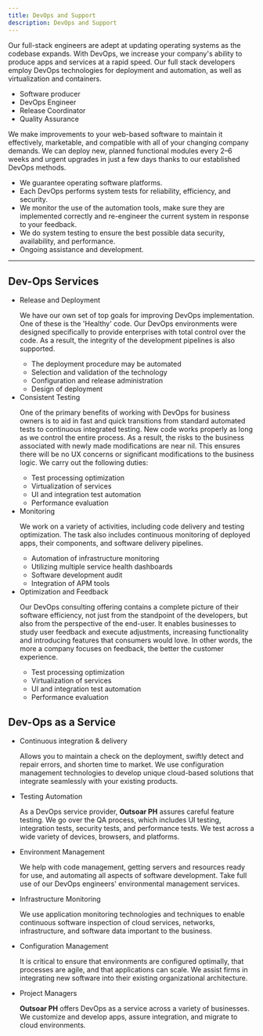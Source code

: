 ```yaml
---
title: DevOps and Support
description: DevOps and Support
---
```


Our full-stack engineers are adept at updating operating systems as the codebase 
expands. With DevOps, we increase your company's ability to produce apps and services 
at a rapid speed. Our full stack developers employ DevOps technologies for deployment 
and automation, as well as virtualization and containers.


- Software producer
- DevOps Engineer
- Release Coordinator
- Quality Assurance

We make improvements to your web-based software to maintain it effectively, marketable, and compatible with all of your changing company demands. We can deploy new, planned functional modules every 2–6 weeks and urgent upgrades in just a few days thanks to our established DevOps methods.

- We guarantee operating software platforms.
- Each DevOps performs system tests for reliability, efficiency, and security.
- We monitor the use of the automation tools, make sure they are implemented correctly and re-engineer the current system in response to your feedback.
- We do system testing to ensure the best possible data security, availability, and performance.
- Ongoing assistance and development.

___

## Dev-Ops Services

<ul class="ml-6 space-y-4">
    <li>
        <span class="font-bold"> Release and Deployment</span>
        <p>
            We have our own set of top goals for improving DevOps implementation. One of these is the 'Healthy' code. Our DevOps environments were designed specifically to provide enterprises with total control over the code. As a result, the integrity of the development pipelines is also supported.
        </p>
        <ul>
            <li>The deployment procedure may be automated</li>
            <li>Selection and validation of the technology</li>
            <li>Configuration and release administration</li>
            <li>Design of deployment</li>
        </ul>
    </li>
    <li>
        <span class="font-bold"> Consistent Testing</span>
        <p>
            One of the primary benefits of working with DevOps for business owners is to aid in fast and quick transitions from standard automated tests to continuous integrated testing. New code works properly as long as we control the entire process. As a result, the risks to the business associated with newly made modifications are near nil. This ensures there will be no UX concerns or significant modifications to the business logic. We carry out the following duties:
        </p>
        <ul>
            <li>Test processing optimization</li>
            <li>Virtualization of services</li>
            <li>UI and integration test automation</li>
            <li>Performance evaluation</li>
        </ul>
    </li>
    <li>
        <span class="font-bold"> Monitoring</span>
        <p>
            We work on a variety of activities, including code delivery and testing optimization. The task also includes continuous monitoring of deployed apps, their components, and software delivery pipelines.
        </p>
        <ul>
            <li>Automation of infrastructure monitoring</li>
            <li>Utilizing multiple service health dashboards</li>
            <li>Software development audit</li>
            <li>Integration of APM tools</li>
        </ul>
    </li>
    <li>
        <span class="font-bold"> Optimization and Feedback</span>
        <p>
            Our DevOps consulting offering contains a complete picture of their software efficiency, not just from the standpoint of the developers, but also from the perspective of the end-user. It enables businesses to study user feedback and execute adjustments, increasing functionality and introducing features that consumers would love. In other words, the more a company focuses on feedback, the better the customer experience.
        </p>
        <ul>
            <li>Test processing optimization</li>
            <li>Virtualization of services</li>
            <li>UI and integration test automation</li>
            <li>Performance evaluation</li>
        </ul>
    </li>
</ul>

## Dev-Ops as a Service

<ul class="ml-6 space-y-4">
    <li>
        <span class="font-bold"> Continuous integration & delivery</span>
        <p>
            Allows you to maintain a check on the deployment, swiftly detect and repair errors, and shorten time to market. We use configuration management technologies to develop unique cloud-based solutions that integrate seamlessly with your existing products.
        </p>
    </li>
    <li>
        <span class="font-bold"> Testing Automation</span>
        <p>
            As a DevOps service provider, <strong>Outsoar PH</strong> assures careful feature testing. We go over the QA process, which includes UI testing, integration tests, security tests, and performance tests. We test across a wide variety of devices, browsers, and platforms.
        </p>
    </li>
    <li>
        <span class="font-bold"> Environment Management</span>
        <p>
            We help with code management, getting servers and resources ready for use, and automating all aspects of software development. Take full use of our DevOps engineers' environmental management services.
        </p>
    </li>
    <li>
        <span class="font-bold"> Infrastructure Monitoring</span>
        <p>
            We use application monitoring technologies and techniques to enable continuous software inspection of cloud services, networks, infrastructure, and software data important to the business.
        </p>
    </li>
    <li>
        <span class="font-bold"> Configuration Management</span>
        <p>
            It is critical to ensure that environments are configured optimally, that processes are agile, and that applications can scale. We assist firms in integrating new software into their existing organizational architecture.
        </p>
    </li>
    <li>
        <span class="font-bold"> Project Managers</span>
        <p>
            <strong>Outsoar PH</strong> offers DevOps as a service across a variety of businesses. We customize and develop apps, assure integration, and migrate to cloud environments.
        </p>
    </li>
</ul>